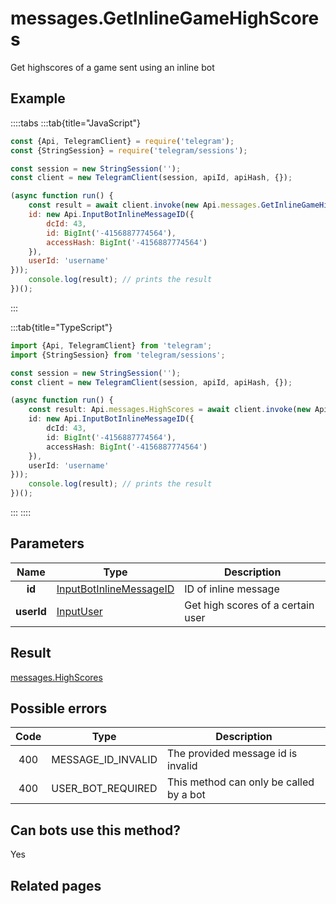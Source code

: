 # messages.GetInlineGameHighScores

Get highscores of a game sent using an inline bot



## Example

::::tabs
:::tab{title="JavaScript"}
```js
const {Api, TelegramClient} = require('telegram');
const {StringSession} = require('telegram/sessions');

const session = new StringSession('');
const client = new TelegramClient(session, apiId, apiHash, {});

(async function run() {
    const result = await client.invoke(new Api.messages.GetInlineGameHighScores({
    id: new Api.InputBotInlineMessageID({
        dcId: 43,
        id: BigInt('-4156887774564'),
        accessHash: BigInt('-4156887774564')
    }),
    userId: 'username'
}));
    console.log(result); // prints the result
})();
```
:::

:::tab{title="TypeScript"}
```ts
import {Api, TelegramClient} from 'telegram';
import {StringSession} from 'telegram/sessions';

const session = new StringSession('');
const client = new TelegramClient(session, apiId, apiHash, {});

(async function run() {
    const result: Api.messages.HighScores = await client.invoke(new Api.messages.GetInlineGameHighScores({
    id: new Api.InputBotInlineMessageID({
        dcId: 43,
        id: BigInt('-4156887774564'),
        accessHash: BigInt('-4156887774564')
    }),
    userId: 'username'
}));
    console.log(result); // prints the result
})();
```
:::
::::



## Parameters

| Name | Type | Description |
| :--: | ---- | ----------- |
| **id** | [InputBotInlineMessageID](https://core.telegram.org/type/InputBotInlineMessageID) | ID of inline message 
| **userId** | [InputUser](https://core.telegram.org/type/InputUser) | Get high scores of a certain user 


## Result

[messages.HighScores](https://core.telegram.org/type/messages.HighScores)



## Possible errors

| Code | Type | Description |
| :--: | ---- | ----------- |
| 400 | MESSAGE\_ID\_INVALID | The provided message id is invalid 
| 400 | USER\_BOT\_REQUIRED | This method can only be called by a bot 


## Can bots use this method?

Yes

## Related pages



